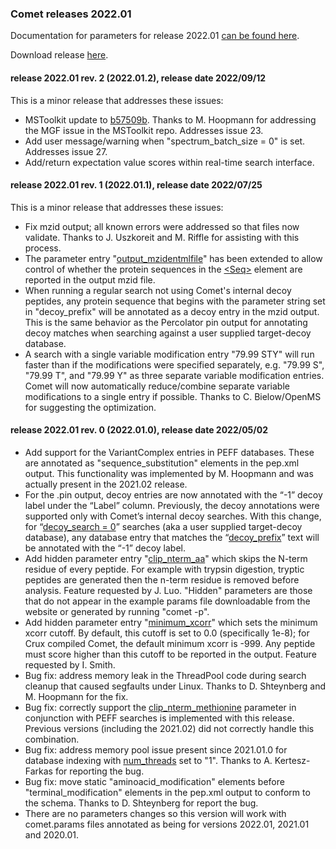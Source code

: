 ### Comet releases 2022.01

Documentation for parameters for release 2022.01 [can be found here](/Comet/parameters/parameters_202201/).

Download release [here](https://github.com/UWPR/Comet/releases).

#### release 2022.01 rev. 2 (2022.01.2), release date 2022/09/12
This is a minor release that addresses these issues:
- MSToolkit update to [b57509b](https://github.com/mhoopmann/mstoolkit/commit/b57509b07139ae43cdb5049d40402f87a8db417b). Thanks to M. Hoopmann for addressing the MGF issue in the MSToolkit repo. Addresses issue 23.
- Add user message/warning when "spectrum_batch_size = 0" is set. Addresses issue 27.
- Add/return expectation value scores within real-time search interface.

#### release 2022.01 rev. 1 (2022.01.1), release date 2022/07/25

This is a minor release that addresses these issues:

- Fix mzid output; all known errors were addressed so that files now validate. Thanks to J. Uszkoreit and M. Riffle for assisting with this process.
- The parameter entry "[output_mzidentmlfile](/Comet/parameters/parameters_202201/output_mzidentmlfile.html)" has been extended to allow control of whether the protein sequences in the [&lt;Seq&gt;](http://www.peptideatlas.org/PSI/schemas/mzIdentML/1.2/mzIdentML1.2.0.html#Seq) element are reported in the output mzid file.
- When running a regular search not using Comet's internal decoy peptides, any protein sequence that begins with the parameter string set in "decoy_prefix" will be annotated as a decoy entry in the mzid output. This is the same behavior as the Percolator pin output for annotating decoy matches when searching against a user supplied target-decoy database.
- A search with a single variable modification entry "79.99 STY" will run faster than if the modifications were specified separately, e.g. "79.99 S", "79.99 T", and "79.99 Y" as three separate variable modification entries. Comet will now automatically reduce/combine separate variable modifications to a single entry if possible. Thanks to C. Bielow/OpenMS for suggesting the optimization.

#### release 2022.01 rev. 0 (2022.01.0), release date 2022/05/02
- Add support for the VariantComplex entries in PEFF databases.  These are annotated as "sequence_substitution" elements in the pep.xml output.  This functionality was implemented by M. Hoopmann and was actually present in the 2021.02 release.
- For the .pin output, decoy entries are now annotated with the “-1” decoy label under the “Label” column. Previously, the decoy annotations were supported only with Comet’s internal decoy searches. With this change, for “[decoy_search = 0](/Comet/parameters/parameters_202201/decoy_search.html)” searches (aka a user supplied target-decoy database), any database entry that matches the “[decoy_prefix](/Comet/parameters/parameters_202201/decoy_prefix.html)” text will be annotated with the “-1” decoy label.
- Add hidden parameter entry "[clip_nterm_aa](/Comet/parameters/parameters_202201/clip_nterm_aa.html)" which skips the N-term residue of every peptide. For example with trypsin digestion, tryptic peptides are generated then the n-term residue is removed before analysis. Feature requested by J. Luo. "Hidden" parameters are those that do not appear in the example params file downloadable from the website or generated by running "comet -p".
- Add hidden parameter entry "[minimum_xcorr](/Comet/parameters/parameters_202201/minimum_xcorr.html)" which sets the minimum xcorr cutoff. By default, this cutoff is set to 0.0 (specifically 1e-8); for Crux compiled Comet, the default minimum xcorr is -999. Any peptide must score higher than this cutoff to be reported in the output. Feature requested by I. Smith.
- Bug fix: address memory leak in the ThreadPool code during search cleanup that caused segfaults under Linux. Thanks to D. Shteynberg and M. Hoopmann for the fix.
- Bug fix: correctly support the [clip_nterm_methionine](/Comet/parameters/parameters_202201/clip_nterm_methionine.html) parameter in conjunction with PEFF searches is implemented with this release. Previous versions (including the 2021.02) did not correctly handle this combination.
- Bug fix: address memory pool issue present since 2021.01.0 for database indexing with [num_threads](/Comet/parameters/parameters_202201/num_threads.html) set to "1". Thanks to A. Kertesz-Farkas for reporting the bug.
- Bug fix: move static "aminoacid_modification" elements before "terminal_modification" elements in the pep.xml output to conform to the schema. Thanks to D. Shteynberg for report the bug.
- There are no parameters changes so this version will work with comet.params files annotated as being for versions 2022.01, 2021.01 and 2020.01.
